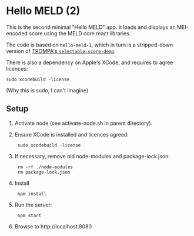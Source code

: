 # Hello MELD (2)

This is the second minimal "Hello MELD" app.  It loads and displays an MEI-encoded score using the MELD core react libraries.

The code is based on `hello-meld-1`, which in turn is a stripped-down version of [TROMPA's `selectable-score-demo`](https://github.com/trompamusic/selectable-score-demo).

There is also a dependency on Apple's XCode, and requires to agree licences:

    sudo xcodebuild -license

(Why this is sudo, I can't imagine)

## Setup

1. Activate node (see activate-node.sh in parent directory).

2. Ensure XCode is installed and licences agreed:

        sudo xcodebuild -license

3. If necessary, remove old node-modules and package-lock.json:

        rm -rf ./node-modules
        rm package-lock.json

4. Install

        npm install

5. Run the server:

        npm start

6. Browse to http://localhost:8080

